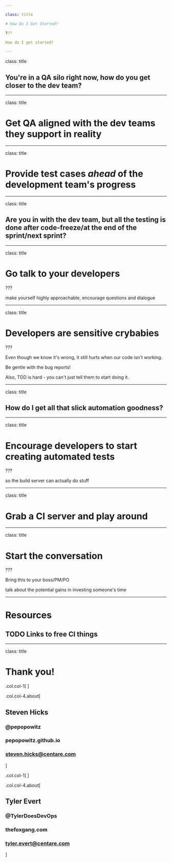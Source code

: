 ```yaml
---

class: title

# How Do I Get Started?

???

How do I get started? 

---
```

class: title

## You're in a QA silo right now, how do you get closer to the dev team?

---
class: title

# Get QA aligned with the dev teams they support in reality

---
class: title

# Provide test cases *ahead* of the development team's progress

---
class: title

## Are you in with the dev team, but all the testing is done after code-freeze/at the end of the sprint/next sprint?

---
class: title

# Go talk to your developers

???

make yourself highly approachable, encourage questions and dialogue

---
class: title

# Developers are sensitive crybabies

???

Even though we know it's wrong, it still hurts when our code isn't working.

Be gentle with the bug reports!

Also, TDD is hard - you can't just tell them to start doing it. 

---
class: title

## How do I get all that slick automation goodness? 

---
class: title

# Encourage developers to start creating automated tests

???

so the build server can actually do stuff

---
class: title

# Grab a CI server and play around

---
class: title

# Start the conversation

???

Bring this to your boss/PM/PO

talk about the potential gains in investing someone's time

---
# Resources

## TODO Links to free CI things

---

class: title

# Thank you!


.col.col-1[
]


.col.col-4.about[
## Steven Hicks
### <i class="el el-twitter"></i>  @pepopowitz
### <i class="el el-globe-alt"></i>  pepopowitz.github.io
### <i class="el el-envelope"></i>  steven.hicks@centare.com
]

.col.col-1[
]

.col.col-4.about[
## Tyler Evert
### <i class="el el-twitter"></i>  @TylerDoesDevOps
### <i class="el el-globe-alt"></i>  thefoxgang.com
### <i class="el el-envelope"></i>  tyler.evert@centare.com
]
